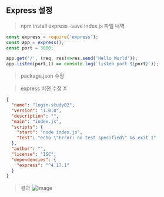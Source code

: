 ## Express 설정 
> npm install express -save
> index.js 파일 내역 

``` js
const express = require('express'); 
const app = express();
const port = 3000;

app.get('/', (req, res)=>res.send('Hello World'));
app.listen(port,() => console.log(`listen port ${port}`));

```
> package.json 수정

>express 버전 수정 X

``` json
{
  "name": "login-study02",
  "version": "1.0.0",
  "description": "",
  "main": "index.js",
  "scripts": {
    "start": "node index.js",
    "test": "echo \"Error: no test specified\" && exit 1"
  },
  "author": "",
  "license": "ISC",
  "dependencies": {
    "express": "^4.17.1"
  }
}
```

> 결과
![image](https://user-images.githubusercontent.com/60457431/187343165-9be63479-dcfb-406d-8bd5-c85596fee832.png)
